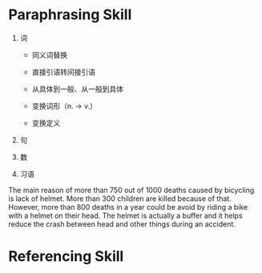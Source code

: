 # Paraphrasing Skill

1. 词

   + 同义词替换

   + 直接引语转间接引语

   + 从具体到一般、从一般到具体

   + 变换词形（n. -> v.）

   + 变换定义

2. 句

3. 数

4. 习语

The main reason of more than 750 out of 1000 deaths caused by bicycling is lack of helmet. More than 300 children are killed because of that. However, more than 800 deaths in a year could be avoid by riding a bike with a helmet on their head. The helmet is actually a buffer and it helps reduce the crash between head and other things during an accident.



# Referencing Skill